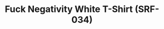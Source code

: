 ---
ee_id: '4368'
site: '1'
type: '2'
url: 2016-079-fuck-negativity-white-t-shirt-srf-034
title: Fuck Negativity White T-Shirt (SRF-034)
year: '2016'
display_year: '2016'
medium: T-shirt
dims:
pitch:
ps:
live_url:
related: "[4277] [2014-088-going-negative-lakes] 2014-088 Going Negative / Lakes"
youtube:
related_code:
imgs: Arcangel-Surfware-fuck-negativity-white-shirt-2016-079-full-database.jpg
subheading:
download:
add_credit:
add_credits:
commission:
layout: things-i-made
---